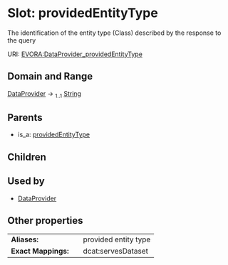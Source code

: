 
# Slot: providedEntityType

The identification of the entity type (Class) described by the response to the query

URI: [EVORA:DataProvider_providedEntityType](https://evora-project.eu/DataProvider_providedEntityType)


## Domain and Range

[DataProvider](DataProvider.md) &#8594;  <sub>1..1</sub> [String](types/String.md)

## Parents

 *  is_a: [providedEntityType](providedEntityType.md)

## Children


## Used by

 * [DataProvider](DataProvider.md)

## Other properties

|  |  |  |
| --- | --- | --- |
| **Aliases:** | | provided entity type |
| **Exact Mappings:** | | dcat:servesDataset |